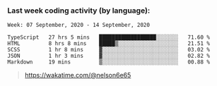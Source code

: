 ### Last week coding activity (by language):

<!--START_SECTION:waka-->
```text
Week: 07 September, 2020 - 14 September, 2020

TypeScript   27 hrs 5 mins   ██████████████████░░░░░░░   71.60 % 
HTML         8 hrs 8 mins    █████▒░░░░░░░░░░░░░░░░░░░   21.51 % 
SCSS         1 hr 8 mins     ▓░░░░░░░░░░░░░░░░░░░░░░░░   03.02 % 
JSON         1 hr 3 mins     ▓░░░░░░░░░░░░░░░░░░░░░░░░   02.82 % 
Markdown     19 mins         ▒░░░░░░░░░░░░░░░░░░░░░░░░   00.88 % 
```
<!--END_SECTION:waka-->

> https://wakatime.com/@nelson6e65
